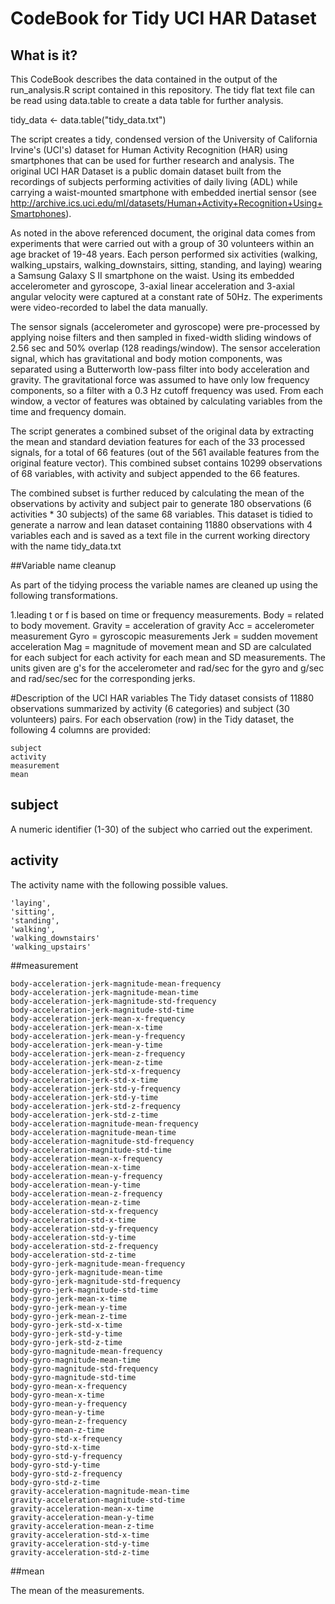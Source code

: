# CodeBook for Tidy UCI HAR Dataset

## What is it?
This CodeBook describes the data contained in the output of the run_analysis.R script contained in this repository. The tidy flat text file can be read using data.table to create a data table for further analysis.

tidy_data <- data.table("tidy_data.txt")

The script creates a tidy, condensed version of the University of California Irvine's (UCI's) dataset for Human Activity Recognition (HAR) using smartphones that can be used for further research and analysis. The original UCI HAR Dataset is a public domain dataset built from the recordings of subjects performing activities of daily living (ADL) while carrying a waist-mounted smartphone with embedded inertial sensor (see http://archive.ics.uci.edu/ml/datasets/Human+Activity+Recognition+Using+Smartphones).

As noted in the above referenced document, the original data comes from experiments that were carried out with a group of 30 volunteers within an age bracket of 19-48 years. Each person performed six activities (walking, walking_upstairs, walking_downstairs, sitting, standing, and laying) wearing a Samsung Galaxy S II smartphone on the waist. Using its embedded accelerometer and gyroscope, 3-axial linear acceleration and 3-axial angular velocity were captured at a constant rate of 50Hz. The experiments were video-recorded to label the data manually.

The sensor signals (accelerometer and gyroscope) were pre-processed by applying noise filters and then sampled in fixed-width sliding windows of 2.56 sec and 50% overlap (128 readings/window). The sensor acceleration signal, which has gravitational and body motion components, was separated using a Butterworth low-pass filter into body acceleration and gravity. The gravitational force was assumed to have only low frequency components, so a filter with a 0.3 Hz cutoff frequency was used. From each window, a vector of features was obtained by calculating variables from the time and frequency domain.

The script generates a combined subset of the original data by extracting the mean and standard deviation features for each of the 33 processed signals, for a total of 66 features (out of the 561 available features from the original feature vector). This combined subset contains 10299 observations of 68 variables, with activity and subject appended to the 66 features.

The combined subset is further reduced by calculating the mean of the observations by activity and subject pair to generate 180 observations (6 activities * 30 subjects) of the same 68 variables. This dataset is tidied to generate a narrow and lean dataset containing 11880 observations with 4 variables each and is saved as a text file in the current working directory with the name tidy_data.txt

##Variable name cleanup

As part of the tidying process the variable names are cleaned up using the following transformations.

1.leading t or f is based on time or frequency measurements.
Body = related to body movement.
Gravity = acceleration of gravity
Acc = accelerometer measurement
Gyro = gyroscopic measurements
Jerk = sudden movement acceleration
Mag = magnitude of movement
mean and SD are calculated for each subject for each activity for each mean and 
SD measurements. The units given are g's for the accelerometer and rad/sec for the gyro 
and g/sec and rad/sec/sec for the corresponding jerks.

#Description of the UCI HAR variables
The Tidy dataset consists of 11880 observations summarized by activity (6 categories) and subject (30 volunteers) pairs. For each observation (row) in the Tidy dataset, the following 4 columns are provided:


    subject
    activity
    measurement
    mean
    
## subject

A numeric identifier (1-30) of the subject who carried out the experiment.

## activity
The activity name with the following possible values.

    'laying',
    'sitting',
    'standing',
    'walking',
    'walking_downstairs'
    'walking_upstairs'
    
##measurement


    body-acceleration-jerk-magnitude-mean-frequency
    body-acceleration-jerk-magnitude-mean-time
    body-acceleration-jerk-magnitude-std-frequency
    body-acceleration-jerk-magnitude-std-time
    body-acceleration-jerk-mean-x-frequency
    body-acceleration-jerk-mean-x-time
    body-acceleration-jerk-mean-y-frequency
    body-acceleration-jerk-mean-y-time
    body-acceleration-jerk-mean-z-frequency
    body-acceleration-jerk-mean-z-time
    body-acceleration-jerk-std-x-frequency
    body-acceleration-jerk-std-x-time
    body-acceleration-jerk-std-y-frequency
    body-acceleration-jerk-std-y-time
    body-acceleration-jerk-std-z-frequency
    body-acceleration-jerk-std-z-time
    body-acceleration-magnitude-mean-frequency
    body-acceleration-magnitude-mean-time
    body-acceleration-magnitude-std-frequency
    body-acceleration-magnitude-std-time
    body-acceleration-mean-x-frequency
    body-acceleration-mean-x-time
    body-acceleration-mean-y-frequency
    body-acceleration-mean-y-time
    body-acceleration-mean-z-frequency
    body-acceleration-mean-z-time
    body-acceleration-std-x-frequency
    body-acceleration-std-x-time
    body-acceleration-std-y-frequency
    body-acceleration-std-y-time
    body-acceleration-std-z-frequency
    body-acceleration-std-z-time
    body-gyro-jerk-magnitude-mean-frequency
    body-gyro-jerk-magnitude-mean-time
    body-gyro-jerk-magnitude-std-frequency
    body-gyro-jerk-magnitude-std-time
    body-gyro-jerk-mean-x-time
    body-gyro-jerk-mean-y-time
    body-gyro-jerk-mean-z-time
    body-gyro-jerk-std-x-time
    body-gyro-jerk-std-y-time
    body-gyro-jerk-std-z-time
    body-gyro-magnitude-mean-frequency
    body-gyro-magnitude-mean-time
    body-gyro-magnitude-std-frequency
    body-gyro-magnitude-std-time
    body-gyro-mean-x-frequency
    body-gyro-mean-x-time
    body-gyro-mean-y-frequency
    body-gyro-mean-y-time
    body-gyro-mean-z-frequency
    body-gyro-mean-z-time
    body-gyro-std-x-frequency
    body-gyro-std-x-time
    body-gyro-std-y-frequency
    body-gyro-std-y-time
    body-gyro-std-z-frequency
    body-gyro-std-z-time
    gravity-acceleration-magnitude-mean-time
    gravity-acceleration-magnitude-std-time
    gravity-acceleration-mean-x-time
    gravity-acceleration-mean-y-time
    gravity-acceleration-mean-z-time
    gravity-acceleration-std-x-time
    gravity-acceleration-std-y-time
    gravity-acceleration-std-z-time

##mean

The mean of the measurements.